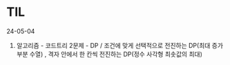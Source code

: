 # TIL
24-05-04
1. 알고리즘 - 코드트리 2문제 - DP / 조건에 맞게 선택적으로 전진하는 DP(최대 증가 부분 수열) , 격자 안에서 한 칸씩 전진하는 DP(정수 사각형 최솟값의 최대)
